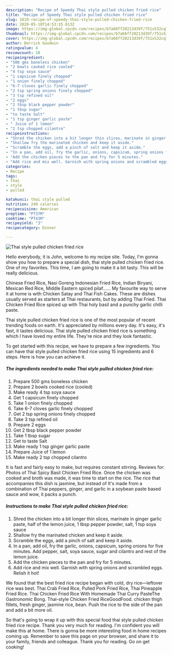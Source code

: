 ```yaml
---
description: "Recipe of Speedy Thai style pulled chicken fried rice"
title: "Recipe of Speedy Thai style pulled chicken fried rice"
slug: 1619-recipe-of-speedy-thai-style-pulled-chicken-fried-rice
date: 2020-05-18T14:53:15.613Z
image: https://img-global.cpcdn.com/recipes/b7a66ff20213d39f/751x532cq70/thai-style-pulled-chicken-fried-rice-recipe-main-photo.jpg
thumbnail: https://img-global.cpcdn.com/recipes/b7a66ff20213d39f/751x532cq70/thai-style-pulled-chicken-fried-rice-recipe-main-photo.jpg
cover: https://img-global.cpcdn.com/recipes/b7a66ff20213d39f/751x532cq70/thai-style-pulled-chicken-fried-rice-recipe-main-photo.jpg
author: Derrick Goodwin
ratingvalue: 4
reviewcount: 10
recipeingredient:
- "500 gms boneless chicken"
- "2 bowls cooked rice cooled"
- "4 tsp soya sauce"
- "1 capsicum finely chopped"
- "1 onion finely chopped"
- "6-7 cloves garlic finely chopped"
- "2 tsp spring onions finely chopped"
- "3 tsp refined oil"
- "2 eggs"
- "2 tbsp black pepper powder"
- "1 tbsp sugar"
- "to taste Salt"
- "1 tsp ginger garlic paste"
- " Juice of 1 lemon"
- "2 tsp chopped cilantro"
recipeinstructions:
- "Shred the chicken into a bit longer thin slices, marinate in ginger garlic paste, half of the lemon juice, 1 tbsp pepper powder, salt, 1 tsp soya sauce"
- "Shallow fry the marinated chicken and keep it aside."
- "Scramble the eggs, add a pinch of salt and keep it aside."
- "In a pan, add oil, fry the garlic, onions, capsicum, spring onions for five minutes. Add pepper, salt, soya sauce, sugar and cilantro and rest of the lemon juice."
- "Add the chicken pieces to the pan and fry for 5 minutes."
- "Add rice and mix well. Garnish with spring onions and scrambled eggs. Relish it hot!"
categories:
- Recipe
tags:
- thai
- style
- pulled

katakunci: thai style pulled 
nutrition: 249 calories
recipecuisine: American
preptime: "PT37M"
cooktime: "PT43M"
recipeyield: "3"
recipecategory: Dinner

---
```



![Thai style pulled chicken fried rice](https://img-global.cpcdn.com/recipes/b7a66ff20213d39f/751x532cq70/thai-style-pulled-chicken-fried-rice-recipe-main-photo.jpg)

Hello everybody, it is John, welcome to my recipe site. Today, I'm gonna show you how to prepare a special dish, thai style pulled chicken fried rice. One of my favorites. This time, I am going to make it a bit tasty. This will be really delicious.

Chinese Fried Rice, Nasi Goreng Indonesian Fried Rice, Indian Biryani, Mexican Red Rice, Middle Eastern spiced pilaf…… My favourite way to serve it at home is with Chicken Satay and Thai Fish Cakes. These are dishes usually served as starters at Thai restaurants, but by adding Thai Fried. Thai Chicken Fried Rice spiced up with Thai holy basil and a punchy garlic chilli paste.

Thai style pulled chicken fried rice is one of the most popular of recent trending foods on earth. It's appreciated by millions every day. It's easy, it's fast, it tastes delicious. Thai style pulled chicken fried rice is something which I have loved my entire life. They're nice and they look fantastic.


To get started with this recipe, we have to prepare a few ingredients. You can have thai style pulled chicken fried rice using 15 ingredients and 6 steps. Here is how you can achieve it.

<!--inarticleads1-->

##### The ingredients needed to make Thai style pulled chicken fried rice:

1. Prepare 500 gms boneless chicken
1. Prepare 2 bowls cooked rice (cooled)
1. Make ready 4 tsp soya sauce
1. Get 1 capsicum finely chopped
1. Take 1 onion finely chopped
1. Take 6-7 cloves garlic finely chopped
1. Get 2 tsp spring onions finely chopped
1. Take 3 tsp refined oil
1. Prepare 2 eggs
1. Get 2 tbsp black pepper powder
1. Take 1 tbsp sugar
1. Get to taste Salt
1. Make ready 1 tsp ginger garlic paste
1. Prepare  Juice of 1 lemon
1. Make ready 2 tsp chopped cilantro


It is fast and fairly easy to make, but requires constant stirring. Reviews for: Photos of Thai Spicy Basil Chicken Fried Rice. Once the chicken was cooked and broth was made, it was time to start on the rice. The rice that accompanies this dish is jasmine, but instead of It&#39;s made from a combination of Thai peppers, ginger, and garlic in a soybean paste based sauce and wow, it packs a punch. 

<!--inarticleads2-->

##### Instructions to make Thai style pulled chicken fried rice:

1. Shred the chicken into a bit longer thin slices, marinate in ginger garlic paste, half of the lemon juice, 1 tbsp pepper powder, salt, 1 tsp soya sauce
1. Shallow fry the marinated chicken and keep it aside.
1. Scramble the eggs, add a pinch of salt and keep it aside.
1. In a pan, add oil, fry the garlic, onions, capsicum, spring onions for five minutes. Add pepper, salt, soya sauce, sugar and cilantro and rest of the lemon juice.
1. Add the chicken pieces to the pan and fry for 5 minutes.
1. Add rice and mix well. Garnish with spring onions and scrambled eggs. Relish it hot!


We found that the best fried rice recipe began with cold, dry rice—leftover rice was best. Thai Crab Fried Rice, Pulled Pork Fried Rice, Thai Pineapple Fried Rice. Thai Chicken Fried Rice With Homemade Thai Curry PasteThe Gastronomic Bong. Thai-style Chicken Fried RiceGoodFood. chicken thigh fillets, fresh ginger, jasmine rice, bean. Push the rice to the side of the pan and add a bit more oil. 

So that's going to wrap it up with this special food thai style pulled chicken fried rice recipe. Thank you very much for reading. I'm confident you will make this at home. There is gonna be more interesting food in home recipes coming up. Remember to save this page on your browser, and share it to your family, friends and colleague. Thank you for reading. Go on get cooking!
